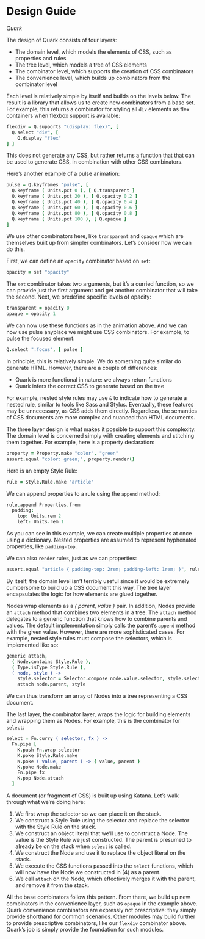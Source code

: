 # Design Guide

*Quark*

The design of Quark consists of four layers:

- The domain level, which models the elements of CSS, such as properties and rules
- The tree level, which models a tree of CSS elements
- The combinator level, which supports the creation of CSS combinators
- The convenience level, which builds up combinators from the combinator level

Each level is relatively simple by itself and builds on the levels below. The result is a library that allows us to create new combinators from a base set. For example, this returns a combinator for styling all `div` elements as flex containers when flexbox support is available:

```coffeescript
flexdiv = Q.supports "(display: flex)", [
  Q.select "div", [
    Q.display "flex"
] ]
```

This does not generate any CSS, but rather returns a function that that can be used to generate CSS, in combination with other CSS combinators.

Here’s another example of a pulse animation:

```coffeescript
pulse = Q.keyframes "pulse", [
  Q.keyframe ( Units.pct 0 ), [ Q.transparent ]
  Q.keyframe ( Units.pct 20 ), [ Q.opacity 0.2 ]
  Q.keyframe ( Units.pct 40 ), [ Q.opacity 0.4 ]
  Q.keyframe ( Units.pct 60 ), [ Q.opacity 0.6 ]
  Q.keyframe ( Units.pct 80 ), [ Q.opacity 0.8 ]
  Q.keyframe ( Units.pct 100 ), [ Q.opaque ]
]
```

We use other combinators here, like `transparent` and `opaque` which are themselves built up from simpler combinators. Let’s consider how we can do this.

First, we can define an `opacity` combinator based on `set`:

```coffeescript
opacity = set "opacity"
```

The `set` combinator takes two arguments, but it’s a curried function, so we can provide just the first argument and get another combinator that will take the second. Next, we predefine specific levels of opacity:

```coffeescript
transparent = opacity 0
opaque = opacity 1
```

We can now use these functions as in the animation above. And we can now use pulse anyplace we might use CSS combinators. For example, to pulse the focused element:

```coffeescript
Q.select ":focus", [ pulse ]
```

In principle, this is relatively simple. We do something quite similar do generate HTML. However, there are a couple of differences:

- Quark is more functional in nature: we always return functions
- Quark infers the correct CSS to generate based on the tree

For example, nested style rules may use `&` to indicate how to generate a nested rule, similar to tools like Sass and Stylus. Eventually, these features may be unnecessary, as CSS adds them directly. Regardless, the semantics of CSS documents are more complex and nuanced than HTML documents. 

The three layer design is what makes it possible to support this complexity. The domain level is concerned simply with creating elements and stitching them together. For example, here is a property declaration:

```coffeescript
property = Property.make "color", "green"
assert.equal "color: green;", property.render()
```

Here is an empty Style Rule:

```coffeescript
rule = Style.Rule.make "article"
```

We can append properties to a rule using the `append` method:

```coffeescript
rule.append Properties.from
  padding: 
    top: Units.rem 2
    left: Units.rem 1
```

As you can see in this example, we can create multiple properties at once using a dictionary. Nested properties are assumed to represent hyphenated properties, like `padding-top`.

We can also `render` rules, just as we can properties:

```coffeescript
assert.equal "article { padding-top: 2rem; padding-left: 1rem; }", rule.render()
```

By itself, the domain level isn’t terribly useful since it would be extremely cumbersome to build up a CSS document this way. The tree layer encapsulates the logic for how elements are glued together.

Nodes wrap elements as a *( parent, value )* pair. In addition, Nodes provide an `attach` method that combines two elements in a tree. The `attach` method delegates to a generic function that knows how to combine parents and values. The default implementation simply calls the parent’s `append` method with the given value. However, there are more sophisticated cases. For example, nested style rules must compose the selectors, which is implemented like so:

```coffeescript
generic attach,
  ( Node.contains Style.Rule ),
  ( Type.isType Style.Rule ),
  ( node, style ) ->
    style.selector = Selector.compose node.value.selector, style.selector
    attach node.parent, style
```

We can thus transform an array of Nodes into a tree representing a CSS document.

The last layer, the combinator layer, wraps the logic for building elements and wrapping them as Nodes. For example, this is the combinator for `select`:

```coffeescript
select = Fn.curry ( selector, fx ) ->
  Fn.pipe [
    K.push Fn.wrap selector
    K.poke Style.Rule.make
    K.poke ( value, parent ) -> { value, parent }
    K.poke Node.make
    Fn.pipe fx
    K.pop Node.attach
  ]
```

A document (or fragment of CSS) is built up using Katana. Let’s walk through what we’re doing here:

1. We first wrap the selector so we can place it on the stack.
2. We construct a Style Rule using the selector and replace the selector with the Style Rule on the stack.
3. We construct an object literal that we’ll use to construct a Node. The value is the Style Rule we just constructed. The parent is presumed to already be on the stack when `select` is called.
4. We construct the Node and use it to replace the object literal on the stack.
5. We execute the CSS functions passed into the `select` functions, which will now have the Node we constructed in (4) as a parent.
6. We call `attach` on the Node, which effectively merges it with the parent, and remove it from the stack.

All the base combinators follow this pattern. From there, we build up new combinators in the convenience layer, such as `opaque` in the example above. Quark convenience combinators are expressly not prescriptive: they simply provide shorthand for common scenarios. Other modules may build further to provide prescriptive combinators, like our `flexdiv` combinator above. Quark’s job is simply provide the foundation for such modules.

